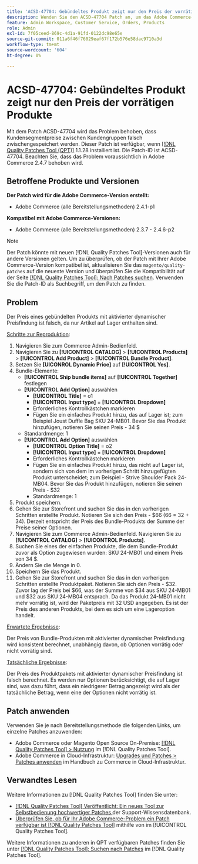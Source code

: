 ```yaml
---
title: 'ACSD-47704: Gebündeltes Produkt zeigt nur den Preis der vorrätigen Produkte'
description: Wenden Sie den ACSD-47704 Patch an, um das Adobe Commerce-Problem zu beheben, bei dem ein gebündeltes Produkt nur den Preis der vorrätigen Produkte anzeigt.
feature: Admin Workspace, Customer Service, Orders, Products
role: Admin
exl-id: 7f05ceed-869c-4d1a-91fd-0122dc98e65e
source-git-commit: 011a6f46f76029eaf67f172b576e58dac9710a3d
workflow-type: tm+mt
source-wordcount: '604'
ht-degree: 0%

---
```


# ACSD-47704: Gebündeltes Produkt zeigt nur den Preis der vorrätigen Produkte

Mit dem Patch ACSD-47704 wird das Problem behoben, dass Kundensegmentpreise zwischen Kundengruppen falsch zwischengespeichert werden. Dieser Patch ist verfügbar, wenn [[!DNL Quality Patches Tool (QPT)]](https://experienceleague.adobe.com/en/docs/commerce-operations/tools/quality-patches-tool/quality-patches-tool-to-self-serve-quality-patches) 1.1.28 installiert ist. Die Patch-ID ist ACSD-47704. Beachten Sie, dass das Problem voraussichtlich in Adobe Commerce 2.4.7 behoben wird.

## Betroffene Produkte und Versionen

**Der Patch wird für die Adobe Commerce-Version erstellt:**

* Adobe Commerce (alle Bereitstellungsmethoden) 2.4.1-p1

**Kompatibel mit Adobe Commerce-Versionen:**

* Adobe Commerce (alle Bereitstellungsmethoden) 2.3.7 - 2.4.6-p2

>[!NOTE]
>
>Der Patch könnte mit neuen [!DNL Quality Patches Tool]-Versionen auch für andere Versionen gelten. Um zu überprüfen, ob der Patch mit Ihrer Adobe Commerce-Version kompatibel ist, aktualisieren Sie das `magento/quality-patches` auf die neueste Version und überprüfen Sie die Kompatibilität auf der Seite [[!DNL Quality Patches Tool]: Nach Patches suchen](https://experienceleague.adobe.com/tools/commerce-quality-patches/index.html). Verwenden Sie die Patch-ID als Suchbegriff, um den Patch zu finden.

## Problem

Der Preis eines gebündelten Produkts mit aktivierter dynamischer Preisfindung ist falsch, da nur Artikel auf Lager enthalten sind.

<u>Schritte zur Reproduktion</u>:

1. Navigieren Sie zum Commerce Admin-Bedienfeld.
1. Navigieren Sie zu **[!UICONTROL CATALOG]** > **[!UICONTROL Products]** > **[!UICONTROL Add Product]** > **[!UICONTROL Bundle Product]**.
1. Setzen Sie **[UICONROL Dynamic Price]** auf **[!UICONTROL Yes]**.
1. Bundle-Elemente:
   * **[!UICONTROL Ship bundle items]** auf **[!UICONTROL Together]** festlegen
   * **[!UICONTROL Add Option]** auswählen
      * **[!UICONTROL Title]** = o1
      * **[!UICONTROL Input type]** = **[!UICONTROL Dropdown]**
      * Erforderliches Kontrollkästchen markieren
      * Fügen Sie ein einfaches Produkt hinzu, das auf Lager ist; zum Beispiel Joust Duffle Bag SKU 24-MB01. Bevor Sie das Produkt hinzufügen, notieren Sie seinen Preis - 34 $
   * Standardmenge: 1
   * **[!UICONTROL Add Option]** auswählen
      * **[!UICONTROL Option Title]** = o2
      * **[!UICONTROL Input type]** = **[!UICONTROL Dropdown]**
      * Erforderliches Kontrollkästchen markieren
      * Fügen Sie ein einfaches Produkt hinzu, das nicht auf Lager ist, sondern sich von dem im vorherigen Schritt hinzugefügten Produkt unterscheidet; zum Beispiel - Strive Shoulder Pack 24-MB04. Bevor Sie das Produkt hinzufügen, notieren Sie seinen Preis - $32
      * Standardmenge: 1
1. Produkt speichern.
1. Gehen Sie zur Storefront und suchen Sie das in den vorherigen Schritten erstellte Produkt. Notieren Sie sich den Preis - $66
(66 = 32 + 34).
Derzeit entspricht der Preis des Bundle-Produkts der Summe der Preise seiner Optionen.
1. Navigieren Sie zum Commerce Admin-Bedienfeld. Navigieren Sie zu **[!UICONTROL CATALOG]** > **[!UICONTROL Products]**.
1. Suchen Sie eines der einfachen Produkte, die dem Bundle-Produkt zuvor als Option zugewiesen wurden:
SKU 24-MB01 und einem Preis von 34 $.
1. Ändern Sie die Menge in 0.
1. Speichern Sie das Produkt.
1. Gehen Sie zur Storefront und suchen Sie das in den vorherigen Schritten erstellte Produktpaket. Notieren Sie sich den Preis - $32. Zuvor lag der Preis bei $66, was der Summe von $34 aus SKU 24-MB01 und $32 aus SKU 24-MB04 entsprach. Da das Produkt 24-MB01 nicht mehr vorrätig ist, wird der Paketpreis mit 32 USD angegeben. Es ist der Preis des anderen Produkts, bei dem es sich um eine Lageroption handelt.

<u>Erwartete Ergebnisse</u>:

Der Preis von Bundle-Produkten mit aktivierter dynamischer Preisfindung wird konsistent berechnet, unabhängig davon, ob Optionen vorrätig oder nicht vorrätig sind.

<u>Tatsächliche Ergebnisse</u>:

Der Preis des Produktpakets mit aktivierter dynamischer Preisfindung ist falsch berechnet. Es werden nur Optionen berücksichtigt, die auf Lager sind, was dazu führt, dass ein niedrigerer Betrag angezeigt wird als der tatsächliche Betrag, wenn eine der Optionen nicht vorrätig ist.

## Patch anwenden

Verwenden Sie je nach Bereitstellungsmethode die folgenden Links, um einzelne Patches anzuwenden:

* Adobe Commerce oder Magento Open Source On-Premise: [[!DNL Quality Patches Tool] > Nutzung](/help/tools/quality-patches-tool/usage.md) im [!DNL Quality Patches Tool].
* Adobe Commerce in Cloud-Infrastruktur: [Upgrades und Patches > Patches anwenden](https://experienceleague.adobe.com/docs/commerce-cloud-service/user-guide/develop/upgrade/apply-patches.html) im Handbuch zu Commerce in Cloud-Infrastruktur.

## Verwandtes Lesen

Weitere Informationen zu [!DNL Quality Patches Tool] finden Sie unter:

* [[!DNL Quality Patches Tool] Veröffentlicht: Ein neues Tool zur Selbstbedienung hochwertiger Patches ](https://experienceleague.adobe.com/en/docs/commerce-operations/tools/quality-patches-tool/quality-patches-tool-to-self-serve-quality-patches) der Support-Wissensdatenbank.
* [Überprüfen Sie, ob für Ihr Adobe Commerce-Problem ein Patch verfügbar ist [!DNL Quality Patches Tool]](/help/tools/quality-patches-tool/patches-available-in-qpt/check-patch-for-magento-issue-with-magento-quality-patches.md) mithilfe von im [!UICONTROL Quality Patches Tool].


Weitere Informationen zu anderen in QPT verfügbaren Patches finden Sie unter [[!DNL Quality Patches Tool]: Suchen nach Patches](https://experienceleague.adobe.com/tools/commerce-quality-patches/index.html) im [!DNL Quality Patches Tool].

